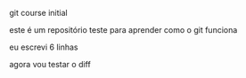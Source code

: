 git course initial


este é um repositório teste para aprender como o git funciona

eu escrevi 6 linhas

agora vou testar o diff
